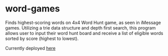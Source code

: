 # word-games

Finds highest-scoring words on 4x4 Word Hunt game, as seen in iMessage games. Utilizing a trie data structure and depth first search, this program allows user to input their word hunt board and receive a list of eligible words sorted by score (highest to lowest).

Currently deployed [here](https://wordhuntsolver-8a4adb4a0076.herokuapp.com/)
